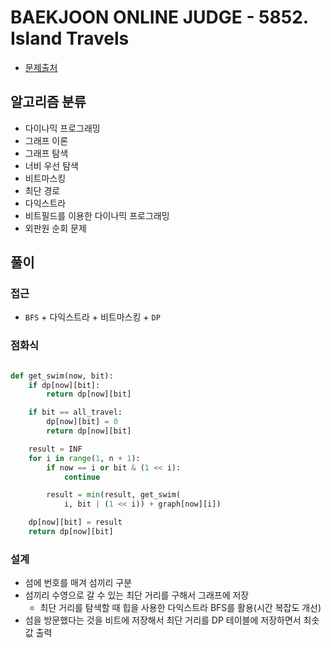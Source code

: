 # BAEKJOON ONLINE JUDGE - 5852. Island Travels

- [문제출처](https://www.acmicpc.net/problem/5852 '5852. Island Travels')

## 알고리즘 분류

- 다이나믹 프로그래밍
- 그래프 이론
- 그래프 탐색
- 너비 우선 탐색
- 비트마스킹
- 최단 경로
- 다익스트라
- 비트필드를 이용한 다이나믹 프로그래밍
- 외판원 순회 문제

## 풀이

### 접근

- `BFS` + 다익스트라 + 비트마스킹 + `DP`

### 점화식

```python

def get_swim(now, bit):
    if dp[now][bit]:
        return dp[now][bit]

    if bit == all_travel:
        dp[now][bit] = 0
        return dp[now][bit]

    result = INF
    for i in range(1, n + 1):
        if now == i or bit & (1 << i):
            continue

        result = min(result, get_swim(
            i, bit | (1 << i)) + graph[now][i])

    dp[now][bit] = result
    return dp[now][bit]

```

### 설계

- 섬에 번호를 매겨 섬끼리 구분
- 섬끼리 수영으로 갈 수 있는 최단 거리를 구해서 그래프에 저장
  - 최단 거리를 탐색할 때 힙을 사용한 다익스트라 BFS를 활용(시간 복잡도 개선)
- 섬을 방문했다는 것을 비트에 저장해서 최단 거리를 DP 테이블에 저장하면서 최솟값 출력
